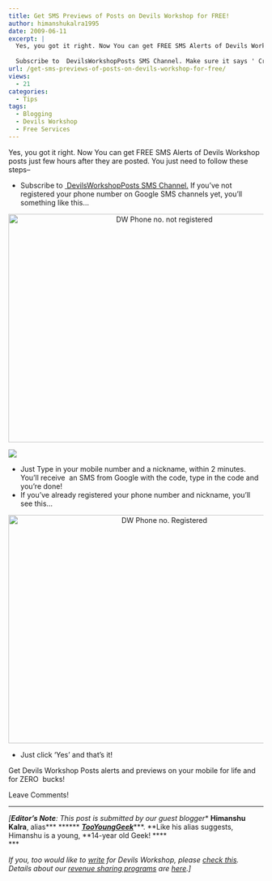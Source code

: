 ```yaml
---
title: Get SMS Previews of Posts on Devils Workshop for FREE!
author: himanshukalra1995
date: 2009-06-11
excerpt: |
  Yes, you got it right. Now You can get FREE SMS Alerts of Devils Workshop posts just few hours after they are posted. You just need to follow these steps-
  
  Subscribe to  DevilsWorkshopPosts SMS Channel. Make sure it says ' Created by 'TooYoungGeek'(Beware of the fake ones!). If you've not registered your phone number on GoogleSMSchannels yet, you'll something like this...
url: /get-sms-previews-of-posts-on-devils-workshop-for-free/
views:
  - 21
categories:
  - Tips
tags:
  - Blogging
  - Devils Workshop
  - Free Services
---
```

Yes, you got it right. Now You can get FREE SMS Alerts of Devils Workshop posts just few hours after they are posted. You just need to follow these steps&#8211;

  * Subscribe to <a href="http://labs.google.co.in/smschannels/subscribe/DevilsWorkshop" onclick="_gaq.push(['_trackEvent', 'outbound-article', 'http://labs.google.co.in/smschannels/subscribe/DevilsWorkshop', ' DevilsWorkshopPosts SMS Channel.']);" > DevilsWorkshopPosts SMS Channel.</a> If you&#8217;ve not registered your phone number on Google SMS channels yet, you&#8217;ll something like this&#8230;

<p style="text-align: center">
  <img class="size-medium wp-image-10393 aligncenter" src="http://cdn.devilsworkshop.org/files/2009/06/dw_subscribe1-600x450.jpg" alt="DW Phone no. not registered" width="600" height="450" />
</p>

![][1]

  * Just Type in your mobile number and a nickname, within 2 minutes. You&#8217;ll receive  an SMS from Google with the code, type in the code and you&#8217;re done!
  * If you&#8217;ve already registered your phone number and nickname, you&#8217;ll see this&#8230;

<p style="text-align: center">
  <img class="size-medium wp-image-10395 aligncenter" src="http://cdn.devilsworkshop.org/files/2009/06/dw_subscribe2-600x450.jpg" alt="DW Phone no. Registered" width="600" height="450" />
</p>

  * Just click &#8216;Yes&#8217; and that&#8217;s it!

Get Devils Workshop Posts alerts and previews on your mobile for life and for ZERO  bucks!

Leave Comments!

* * *

*[**Editor&#8217;s Note**: This post is submitted by our guest blogger** ******Himanshu Kalra******, alias*** ****** <a href="http://scraaspirants.co.cc/" onclick="_gaq.push(['_trackEvent', 'outbound-article', 'http://scraaspirants.co.cc/', 'TooYoungGeek']);" ><strong><em>TooYoungGeek</em></strong></a>***. **Like his alias suggests, Himanshu is a young, **14-year old Geek! ****  
***</p> 

*If you, too would like to [write][2] for Devils Workshop, please [check this][2]. Details about our [revenue sharing programs][2] are [here][2].]*

 [1]: /DOCUME~1/me!/LOCALS~1/Temp/moz-screenshot.jpg
 [2]: http://devilsworkshop.org/join-dw/
